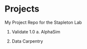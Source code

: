 # Projects
My Project Repo for the Stapleton Lab

1. Validate 1.0
	a. AlphaSim 
	
2. Data Carpentry
	